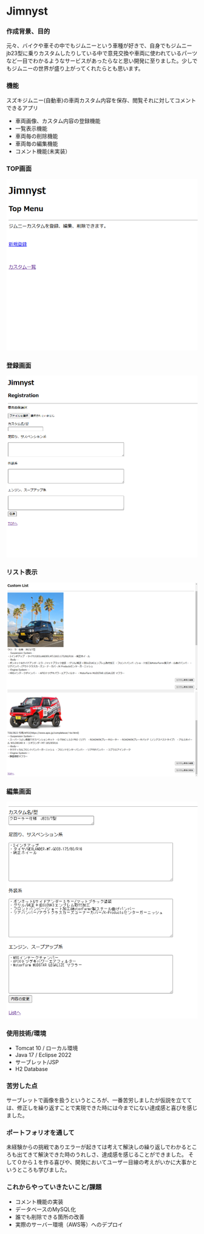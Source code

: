 <h1>Jimnyst</h1>
<h3>作成背景、目的</h3>
<p>元々、バイクや車その中でもジムニーという車種が好きで、自身でもジムニーjb23型に乗りカスタムしたりしている中で意見交換や車両に使われているパーツなど一目でわかるようなサービスがあったらなと思い開発に至りました。少しでもジムニーの世界が盛り上がってくれたらとも思います。</p>

<h3>機能</h3>
<p>スズキジムニー(自動車)の車両カスタム内容を保存、閲覧それに対してコメントできるアプリ</p>
<ul>
  <li>車両画像、カスタム内容の登録機能</li>
  <li>一覧表示機能</li>
  <li>車両毎の削除機能</li>
  <li>車両毎の編集機能</li>
  <li>コメント機能(未実装）</li>
</ul>  

<h3>TOP画面</h3>
<img src="https://github.com/Yuuhi-Hazeki/Jimnyst/blob/readme%E3%80%80imagae/Jimnyst%20-%20TOP.png">

<h3>登録画面</h3>
<img src="https://github.com/Yuuhi-Hazeki/Jimnyst/blob/readme%E3%80%80imagae/Jimnyst-New%20.png">

<h3>リスト表示</h3>
<img src="https://github.com/Yuuhi-Hazeki/Jimnyst/blob/readme%E3%80%80imagae/Jimnyst%20-%20List.png">
<img src="https://github.com/Yuuhi-Hazeki/Jimnyst/blob/readme%E3%80%80imagae/Jimnyst%20-%20List2.png">

<h3>編集画面</h3>
<img src="https://github.com/Yuuhi-Hazeki/Jimnyst/blob/readme%E3%80%80imagae/Jimnyst%20-%20Edit.png">


<h3>使用技術/環境</h3>
<ul>
  <li>Tomcat 10 / ローカル環境</li>
  <li>Java 17 / Eclipse 2022</li>
  <li>サーブレット/JSP</li>
  <li>H2 Database</li>
</ul>

<h3>苦労した点</h3>
サーブレットで画像を扱うというところが、一番苦労しましたが仮説を立てては、修正しを繰り返すことで実現できた時には今までにない達成感と喜びを感じました。

<h3>ポートフォリオを通して</h3>
未経験からの挑戦でありエラーが起きては考えて解決しの繰り返しでわかるところも出てきて解決できた時のうれしさ、達成感を感じることができました。
そして０から１を作る喜びや、開発においてユーザー目線の考えがいかに大事かというところも学びました。

<h3>これからやっていきたいこと/課題</h3>
<ul>
  <li>コメント機能の実装</li>
  <li>データベースのMySQL化</li>
  <li>誰でも削除できる箇所の改善</li>
  <li>実際のサーバー環境（AWS等）へのデプロイ</li>
</ul>
